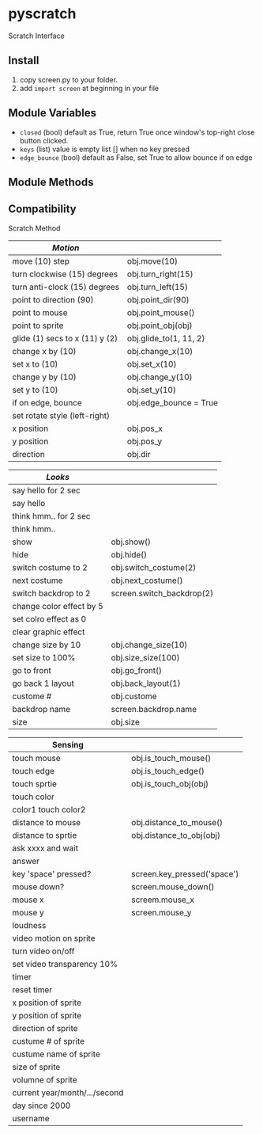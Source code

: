 # pyscratch
Scratch Interface

## Install

1. copy screen.py to your folder.
2. add `import screen` at beginning in your file

## Module Variables

- `closed` (bool) default as True, return True once window's top-right close button clicked. 
- `keys` (list) value is empty list [] when no key pressed
- `edge_bounce` (bool) default as False, set True to allow bounce if on edge

## Module Methods




## Compatibility

Scratch Method


| *Motion*                      |                       |
|-----                          |-----                  |
| move (10) step                | obj.move(10) |
| turn clockwise (15) degrees   | obj.turn_right(15) |
| turn anti-clock (15) degrees  | obj.turn_left(15) |
| point to direction (90)       | obj.point_dir(90) |
| point to mouse                | obj.point_mouse() |
| point to sprite               | obj.point_obj(obj) |
| glide (1) secs to x (11) y (2)   | obj.glide_to(1, 11, 2) |
| change x by (10)              | obj.change_x(10) |
| set x to (10)                 | obj.set_x(10) |
| change y by (10)              | obj.change_y(10) |
| set y to (10)                 | obj.set_y(10) |
| if on edge, bounce            | obj.edge_bounce = True |
| set rotate style (left-right) |  |
| x position                    | obj.pos_x |
| y position                    | obj.pos_y |
| direction                     | obj.dir |

| *Looks*                       |         |
|-----                          |-----    |
| say hello for 2 sec           |         |
| say hello                     |         |
| think hmm.. for 2 sec         |         |
| think hmm..                   |         |
| show                          | obj.show() |
| hide                          | obj.hide() |
| switch costume to 2           |  obj.switch_costume(2) |
| next costume                  | obj.next_costume() |
| switch backdrop to 2          |  screen.switch_backdrop(2) |
| change color effect by 5      | |
| set colro effect as 0         | |
| clear graphic effect          | |
| change size by 10             | obj.change_size(10) |
| set size to 100%              | obj.size_size(100) | 
| go to front                   | obj.go_front() |
| go back 1 layout              | obj.back_layout(1) |
| custome #                     | obj.custome | 
| backdrop name                 | screen.backdrop.name |
| size                          | obj.size | 

| Sensing                       |         |
|-----                          |-----    |
| touch mouse                   | obj.is_touch_mouse()        |
| touch edge                    | obj.is_touch_edge()        |
| touch sprtie                  | obj.is_touch_obj(obj)        |
| touch color                   |       |
| color1 touch color2           |       |
| distance to mouse             | obj.distance_to_mouse()       |
| distance to sprtie            | obj.distance_to_obj(obj)       |
| ask xxxx and wait             | |
| answer                        | |
| key 'space' pressed?          | screen.key_pressed('space') |
| mouse down?                   | screen.mouse_down() |
| mouse x                       | screem.mouse_x |
| mouse y                       | screen.mouse_y |
| loudness                      | |
| video motion on sprite        | |
| turn video on/off             | |
| set video transparency 10%    | |
| timer                         | |
| reset timer                   | |
| x position of sprite          | |
| y position of sprite          | |
| direction of sprite           | |
| custume # of sprite           | |
| custume name of sprite        | |
| size of sprite                | |
| volumne of sprite             | |
| current year/month/.../second | |
| day since 2000                | |
| username                      | |





